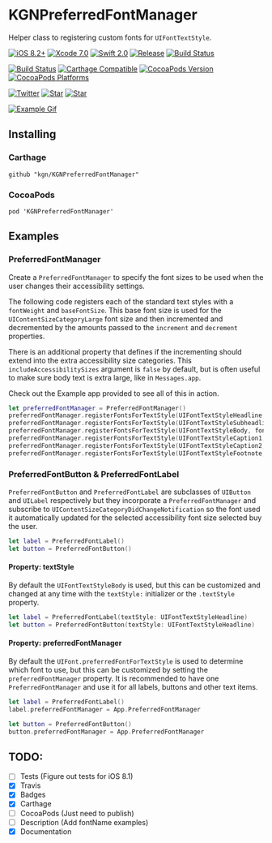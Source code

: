 # KGNPreferredFontManager

Helper class to registering custom fonts for `UIFontTextStyle`.

[![iOS 8.2+](http://img.shields.io/badge/iOS-8.2%2B-blue.svg)]()
[![Xcode 7.0](http://img.shields.io/badge/Xcode-7.0-blue.svg)]()
[![Swift 2.0](http://img.shields.io/badge/Swift-2.0-blue.svg)]()
[![Release](https://img.shields.io/github/release/kgn/KGNPreferredFontManager.svg)](/releases)
[![Build Status](http://img.shields.io/badge/License-MIT-lightgrey.svg)](/LICENSE)

[![Build Status](https://travis-ci.org/kgn/KGNPreferredFontManager.svg)](https://travis-ci.org/kgn/KGNPreferredFontManager)
[![Carthage Compatible](https://img.shields.io/badge/Carthage-Compatible-4BC51D.svg)](https://github.com/Carthage/Carthage)
[![CocoaPods Version](https://img.shields.io/cocoapods/v/KGNPreferredFontManager.svg)](https://cocoapods.org/pods/KGNPreferredFontManager)
[![CocoaPods Platforms](https://img.shields.io/cocoapods/p/KGNPreferredFontManager.svg)](https://cocoapods.org/pods/KGNPreferredFontManager)

[![Twitter](https://img.shields.io/badge/Twitter-@iamkgn-55ACEE.svg)](http://twitter.com/iamkgn)
[![Star](https://img.shields.io/github/followers/kgn.svg?style=social&label=Follow%20%40kgn)](https://github.com/kgn)
[![Star](https://img.shields.io/github/stars/kgn/KGNPreferredFontManager.svg?style=social&label=Star)](https://github.com/kgn/KGNPreferredFontManager)

[![Example Gif](https://d13yacurqjgara.cloudfront.net/users/7253/screenshots/1877784/fonts.gif)](https://dribbble.com/shots/1877784-Dynamic-Fonts)

## Installing

### Carthage
```
github "kgn/KGNPreferredFontManager"
```

### CocoaPods
```
pod 'KGNPreferredFontManager'
```

## Examples

### PreferredFontManager
Create a `PreferredFontManager` to specify the font sizes to be used when the user changes their accessibility settings. 

The following code registers each of the standard text styles with a `fontWeight` and `baseFontSize`. This base font size is used for the `UIContentSizeCategoryLarge` font size and then incremented and decremented by the amounts passed to the `increment` and `decrement` properties. 

There is an additional property that defines if the incrementing should extend into the extra accessibility size categories. This `includeAccessibilitySizes` argument is `false` by default, but is often useful to make sure body text is extra large, like in `Messages.app`.

Check out the Example app provided to see all of this in action.

``` Swift
let preferredFontManager = PreferredFontManager()
preferredFontManager.registerFontsForTextStyle(UIFontTextStyleHeadline, fontName: nil, fontWeight: UIFontWeightUltraLight, baseFontSize: UIFont.systemFontSize()*4, increment: 1, decrement: 1)
preferredFontManager.registerFontsForTextStyle(UIFontTextStyleSubheadline, fontName: nil, fontWeight: UIFontWeightRegular, baseFontSize: UIFont.systemFontSize()*2, increment: 1, decrement: 1)
preferredFontManager.registerFontsForTextStyle(UIFontTextStyleBody, fontName: nil, fontWeight: UIFontWeightRegular, baseFontSize: UIFont.labelFontSize(), increment: 2, decrement: 1, includeAccessibilitySizes: true)
preferredFontManager.registerFontsForTextStyle(UIFontTextStyleCaption1, fontName: nil, fontWeight: UIFontWeightMedium, baseFontSize: UIFont.systemFontSize(), increment: 1, decrement: 1)
preferredFontManager.registerFontsForTextStyle(UIFontTextStyleCaption2, fontName: nil, fontWeight: UIFontWeightRegular, baseFontSize: UIFont.systemFontSize(), increment: 1, decrement: 1)
preferredFontManager.registerFontsForTextStyle(UIFontTextStyleFootnote, fontName: nil, fontWeight: UIFontWeightRegular, baseFontSize: UIFont.smallSystemFontSize(), increment: 1, decrement: 1)
```

### PreferredFontButton & PreferredFontLabel
`PreferredFontButton` and `PreferredFontLabel` are subclasses of `UIButton` and `UILabel` respectively but they incorporate a `PreferredFontManager` and subscribe to `UIContentSizeCategoryDidChangeNotification` so the font used it automatically updated for the selected accessibility font size selected buy the user.

``` Swift
let label = PreferredFontLabel()
let button = PreferredFontButton()
```

#### Property: textStyle
By default the `UIFontTextStyleBody` is used, but this can be customized and changed at any time with the `textStyle:` initializer or the `.textStyle` property.

``` Swift
let label = PreferredFontLabel(textStyle: UIFontTextStyleHeadline)
let button = PreferredFontButton(textStyle: UIFontTextStyleHeadline)
```

#### Property: preferredFontManager
By default the `UIFont.preferredFontForTextStyle` is used to determine which font to use, but this can be customized by setting the `preferredFontManager` property. It is recommended to have one `PreferredFontManager` and use it for all labels, buttons and other text items.

``` Swift
let label = PreferredFontLabel()
label.preferredFontManager = App.PreferredFontManager

let button = PreferredFontButton()
button.preferredFontManager = App.PreferredFontManager
```

## TODO:
- [ ] Tests (Figure out tests for iOS 8.1)
- [X] Travis
- [X] Badges
- [X] Carthage
- [ ] CocoaPods (Just need to publish)
- [ ] Description (Add fontName examples)
- [X] Documentation
